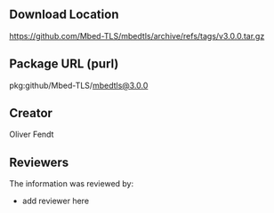 ## Download Location

https://github.com/Mbed-TLS/mbedtls/archive/refs/tags/v3.0.0.tar.gz

## Package URL (purl)

pkg:github/Mbed-TLS/mbedtls@3.0.0

## Creator

Oliver Fendt

## Reviewers

The information was reviewed by:

* add reviewer here
